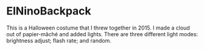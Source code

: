 # ElNinoBackpack
This is a Halloween costume that I threw together in 2015. I made a cloud out of papier-mâché and added lights. There are three different light modes: brightness adjust; flash rate; and random. 
